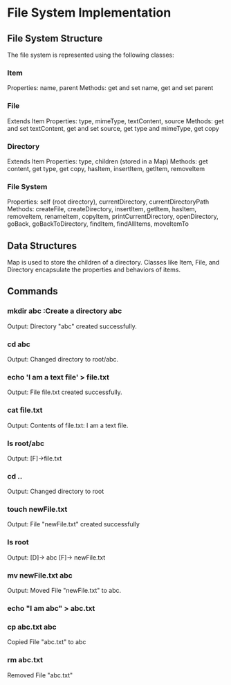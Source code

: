 # File System Implementation

## File System Structure

The file system is represented using the following classes:

### Item

Properties: name, parent
Methods: get and set name, get and set parent

### File

Extends Item
Properties: type, mimeType, textContent, source
Methods: get and set textContent, get and set source, get type and mimeType, get copy

### Directory

Extends Item
Properties: type, children (stored in a Map)
Methods: get content, get type, get copy, hasItem, insertItem, getItem, removeItem

### File System

Properties: self (root directory), currentDirectory, currentDirectoryPath
Methods: createFile, createDirectory, insertItem, getItem, hasItem, removeItem, renameItem, copyItem, printCurrentDirectory, openDirectory, goBack, goBackToDirectory, findItem, findAllItems, moveItemTo

## Data Structures

Map is used to store the children of a directory.
Classes like Item, File, and Directory encapsulate the properties and behaviors of items.

## Commands

### mkdir abc :Create a directory abc

Output: Directory "abc" created successfully.

### cd abc

Output: Changed directory to root/abc.

### echo 'I am a text file' > file.txt

Output: File file.txt created successfully.

### cat file.txt

Output: Contents of file.txt: I am a text file.

### ls root/abc

Output: [F]->file.txt

### cd ..

Output: Changed directory to root

### touch newFile.txt

Output: File "newFile.txt" created successfully

### ls root

Output: [D]-> abc
[F]-> newFile.txt

### mv newFile.txt abc

Output: Moved File "newFile.txt" to abc.

### echo "I am abc" > abc.txt

### cp abc.txt abc

Copied File "abc.txt" to abc

### rm abc.txt

Removed File "abc.txt"
